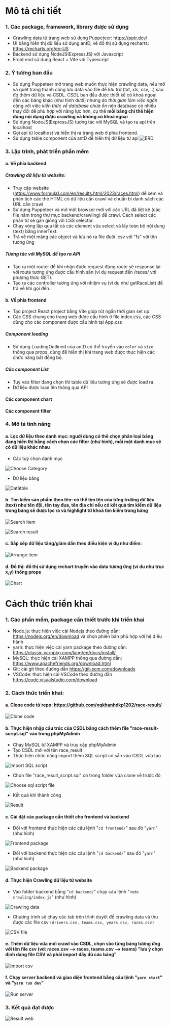 # Mô tả chi tiết
  ### 1. Các package, framework, library được sử dụng 
  - Crawling data từ trang web sử dụng Puppeteer: https://pptr.dev/
  - UI bảng hiển thị dữ liệu sử dụng antD, vẽ đồ thị sử dụng recharts: https://recharts.org/en-US
  - Backend sử dụng NodeJS(ExpressJS) với Javascript
  - Front end sử dung React + Vite với Typescript
  ### 2. Ý tưởng ban đầu
  - Sử dụng Puppeteer mở trang web muốn thực hiện crawling data, nếu mở và quét trang thành công lưu data vào file để lưu trữ (txt, xls, csv,...) sau đó thêm dữ liệu và CSDL. CSDL ban đầu được thiết kế có khoá ngoại đến các bảng khác (như hình dưới) nhưng do *thời gian làm việc ngắn* cộng với việc *kiến thức về database chưa ổn* nên database có nhiều thay đổi để phù hợp với năng lực hơn, cụ thể **mỗi bảng chỉ thể hiện đúng nội dụng được crawling và không có khoá ngoại**
  - Sử dụng NodeJS(ExpressJS) tương tác với MySQL và tạo ra api trên localhost
  - Gọi api từ localhost và hiển thị ra trang web ở phía frontend.
  - Sử dụng table component của antD để hiển thị dữ liệu từ api
![ERD](https://lh3.googleusercontent.com/fife/APg5EObiLnWu6uasfa9iBMfGrqpqiU9WZoENwU8x7e4gpX0mV6v4-fUbIQy3M7_MhOVDf0Nbr_trXBtfUmDJy7G7Esyk4ZiFLorJy6Nvi-G0nm7rtUqvlth9wiUc97u0a_ikCBDAGYxw5NR0idS6unZwJ0RhW3zPzHhUzH1PqYg5Rsr2nHBnMhKWxux8Jarx5f6cjT6KzpQ8JVDBNxwMWa9rK0wGwt1W-DGAbhtfV-AGf546bEqUl0krf3LLvLw-dWlA6GPMJsI4PYtxlLjyj5zL5djXnkIf9CWiiUnphzkdxSYZckauG-PIpixvx40wnBYZ4cYFuhfysYPOtHrXpJ_-jY9TeGEOOl5DTnK-L81n11E19rF0h-6A7hQnbC53uFr27mT00iKPbGuLOb-PhZJUmtFtuMyBSD7JQ6yGMjqRear6soq6K1xeh9KxdySeMB6tz4O5-MLgd-VNc8MpxXebRh7OxQMX1hccm74ZhMJ69bq9i7D74CwE6JV-NWkLPeAhBRFL_p64gFZIXRD8LYE6APuRQfCdf9Z9LvX3_p9YDBDtrHOMTAuhwHb0xk-yMHt-ruvaJXCbfKrhK0bSOX6sPcHz0uFCVpZ8FSDGGLgKTEKIBnqZDujVI-oK6FggU94wmWcYxL9-_zuwchG50cP3DW3BShVfiWcldgYdb1jZMK7dKsLvEtQvv8tmPbiiH2PsQrKxVnvSBm1ZmXz02S-OMno-8wg2DKfM2gQhXiu4WmCBr9UCmYcVCx827CrvArKU22L1jdfnxjMXuF4f7h61IIM6SNpLXdFNDtuBHuFSQOGp6jHhiL_5TqwgcsEocNhSwLe8Ppsu6cvg3_fkW74pSrgiEwbMzsrmyUAh3q_TG6I2DFblcOqh5NeBX6QbBvnit3gjaE5Pc5KlDuBSasDaI6EGMzO2PcXh16yxLhlIilCM1ERHay5kxL9il-mJjRLRavZHAbmXq0yEKOf6NjeaqCBwpArxI26-dzGCOt8T4RcNj7Ckt_SevnQeLuzJiBooA8toPi0fP9j0Hx8mh2iKQEIIstTYtNJGJB8sj8mVXApy-gvYlQ9D1RRnUoS6VVrmkC1gzY7A7ZURZg9ja8QFSbcDZCzSOEvvGfx-2dGYvNRH-WipE_tXhx5Odr3FLKEr_EXlah-kGlpCpVJi9itjYUdDRFk0suFBxkeFto8-A2xhj-TKQaOeU-pKVaI5cRBH_kBulNVceaqHjNSZq0LjVHBGc2aDs-Mw9ujyvtAplhzhCfBmGohMzoi0eep7DtqHF-hpBCF0hjOWCbGRcmpFKvQGv59vQ7PoyxjluDgWCO_L6J3AwoI0WoaYJQ0repI8hhkLVMerV6AZ-XWSgOAMOFy4MuHArbQ1lgDEnh3oGP-D-NhQV4Tz-4se64BKINLcoWlyZB0ZKrTF2gRM3a1QA-4cVZibjlM-YwwY91Nh9aMdP43bJr_WusQ1XkPMNLWJ0dnKGu_dPYX7aGIJYOwNyFlTk-e_58Xg0W0uzWVsbuRhCR4tY3M56A_6v91ZBwvdMqUgLURVZrzY_J1LlA=w2880-h1476)

  ### 3. Lập trình, phát triển phần mềm
  #### a. Về phía backend
  ##### Crawling dữ liệu từ website:
  - Truy cập website (https://www.formula1.com/en/results.html/2023/races.html) để xem và phân tích các thẻ HTML có dữ liệu cần crawl và chuẩn bị danh sách các URL cần crawl
  - Sử dụng Puppeteer và mở một browser mới với các URL đã liệt kê (các file nằm trong thư mục backend/crawling) để crawl. Cách select các phần tử sẽ gần giống với CSS selector.
  - Chạy vòng lặp qua tất cả các element vừa select và lấy toàn bộ nội dung (text) bằng innerText.
  - Trả về một mảng các object và lưu nó ra file đuôi .csv với "fs" với tên tương ứng
  ##### Tương tác với MySQL để tạo ra API
  - Tạo ra một router để khi nhận được request đúng route sẽ response lại với route tương ứng được cấu hình sẵn (ví dụ request đến /races/ với phương thức GET).
  - Tạo ra các controller tương ứng với nhiệm vụ (ví dụ như getRaceList) để trả về khi gọi đến.
  #### b. Về phía frontend
  - Tạo project React project bằng Vite giúp rút ngắn thời gian set up.
  - Các CSS chung cho trang web được cấu hình ở file index.css, các CSS dùng cho các component được cấu hình tại App.css
  ##### Component loading
  - Sử dụng LoadingOutlined của antD có thể truyền vào `color` và `size` thông qua props, dùng để hiển thị khi trang web được thực hiện các chức năng bất đồng bộ.
  ##### Các component List
  - Tuỳ vào filter đang chọn thì table dữ liệu tương ứng sẽ được load ra.
  - Dữ liệu được load lên thông qua API
  #### Các component chart
  #### Các component filter
  ### 4. Mô tả tính năng 
  #### a. Lọc dữ liệu theo danh mục: nguời dùng có thể chọn phân loại bảng đang hiển thị bằng cách chọn các filter (như hình), mỗi một danh mục sẽ  có dữ liệu khác nhau
  - Các tuỳ chọn danh mục

![Choose Category](https://lh3.googleusercontent.com/fife/APg5EOaqYn_WH_jKzqlXLST3eCBISpeqtEONg09-lc5ff8Cgaq4GyYB-W9dNK4sfXEfoP6GL8w2HuJ2JGiAyGtvEJatZij9icTsxVEPWPIKIqOibS54OO6PuSl-qXiNOOk82D7Z4NLkLBPm62Xod8vyLIc7gnbt-_8p7GqTclSOq3bTZ1NF3ftBDCHy-lb4VpETSZjuaaMTnOEDTWlZJ43sQnqM8UIZYt60X87e4AaSjJute4lbIfcrpPhiufgS83S9YCuI1NMiZ07Fe1SRDVAy2I5QcRxE13sVzrk9PPluQYqEid0x-LWlkdKsx3t-4hEyKq4KXnONdiVFfaaO00MVHpNm7g4Tl9TL65-QT8kOwi9qupo1gN2PeTZMGKmUqT9gzqZZJrLv2Fu2B0IAYOrQ_seBAIxPcDxfnLS_RF7srYqGnxLkJ-vcfIQROAl96TU69Wdk3Ei0mpLEopoReyOaVaKCvXAkOTriN1ic5sBqQjVGl7Jk0IonJ6I2Tz6C-Hf2LESPUywSaeEZ7oYDcFjUDUbDEg_p9whDDdz_RQ7LuH6JfmnJyXRzZ5gLiZm7l_Lb_kV-Ql9edQVV0a_hPiDN4jqRvXLdEg5sfXGfyCcYXcqVdP6B-9Z4fjEm9mpL6yPCbv1E-cprWe6KGL8Nj-4tLtKMOee396hTIFTByc18tyeD5yFrLxgw1YCBKQx3XBpuUYesjwGMFCi_A2sQNBgj0ZdpUzwv3nmqHa_1IeNWwI1yAPVMIGXSYSgez0TMxSD5NOAVx6EqPBLcfIQeUHTzg8pR4BLvrv768WvyT1Z6S41rKTg3iSG9IvoUQOkkR2o2L4f43lqJpNY2RP5CQ8km_2M4LuEPCATdEKgnXtC-z4Ulrgrp9fzE6vcV5ZJvBUGKkTKryuKuiivl1AvpwTOI3gJ5YDeLxDM6ij9BU2RUq8HYog7LwqZazgoL_VOJ_dYGyo0ohc838cwUoGxzIrY7JnluTa6ZETXFrf2aINQnIYcsBzPjInO8PyJUMLuUTX_sjGkNuFDqle613yT_C9kr4Njj-yxd-5A6cfml8aODjKXp1R6aywvJvGFX2T5vccO78ue9svTQcIdktZk8O6DOIqUrazMOjFYq7ogBlj-NCoJ00wdaJt2_ijOg-7jfF28LBU5TqrOQp0h6NvE71ApjlXZ-8ag6jpO-u192Vi20YbwQUwv9AsgxYGpdfB4_8Ne8zbnUpz7j2oA188waDHMFixiyl-VR4lsbRu2-FzSIXZptiDSw7w8_DHbD83VOfH0vdK0k8jVXQvWDEDvaxW3VXeHtxh_7zafassWu8ibWsZdTJMbAlruP-ZxQy8NY2jlyxZtpC3j-43uhWuCMgUz3gpltE1r6ZdQQMANEbqFcH9D_Vq531701rTaG4nSsUjWq7tJOyORqiLz_ZWY9cNoGavUIhKOa4PJT4WSYK83qnpJGzbdfyUR8rBxaYcPBMC5HOaoAoSRs_zv-I7gZTazPjMwLUB38nC1hJaG0wR_jXnGHe4UyLprGtExWrCOxlunVTTim9AZK9UKUtaCzXUQ=w2880-h1528)

  - Dữ liệu bảng
    
![Datâtble](https://lh3.googleusercontent.com/fife/APg5EObXx7H7xtNZnLRRNMSjd3NLl1p64DNq-oLvfTZv3EhBivXuNg1CU88yMlEUUjOB7BBjL3N_ld9dAcF7GwqpEaviNTY0Knd2xfM5rIUcyfKqhfATOLF_z7e4lATvf2UKk4Mi_JhO1sUZJrT1XRBpimtlP7gQKU14DZdo6Ck_-C-WlT2RTnr4StncJhtO5UMixcibbJeuFvbFggUXZoMAWaJzF6Mqu9j8dVRsSx2ejbnkrDRZA-uUobph2U4onKINPY-l3y6lvjyYKsGKDJYcntUpoSYBY1T1kZlDyGnvU_g8QbBiJKMZ2v-yhg0Xld4wCbubMKjj7mDmWATKHSWKRLnE181Bp3magkIk539YWlCDvD9qC6WiuuQLfegI8GcFeNzTY_mGOPBnmiQ-XCLnXEgoZfxpeiSz84z7A4PDy8CPkZrsC0F_M7xNX5RJNoBSe9W-2kEFTfkuM_-pbkmgq6uAGTLd1KA12Rl5DwD7ua_o93ON1carp0Ww_f8GOYgW_7aXLiIPrKlN7BX_1spO41A7q0Qh9ZB-Gl2cYDpIvhckC9yRuYbWy-hrL9448JodIgxzg50JenJM26X6xb4O6z9E9Syb_9RlNSNzxPczuj9dxoHJONiMI-W4JvSPmPPRv3hbZhdFkW0h3ZBwy60RUgLzrv7b0ZdOcGHmG2Goh07p3bOiNjI92KFAPl-TPpu7ZnsaAwZrNe7OsCD1r3DKm8vviCvHU_2UJ_FrIEn_IXjbMSmjgMVcbQ6ch6n5FBMrgXLCr4dG6OcDg45wNqw-EYu6x-nbpG1waqUrj9t3bEJ4nGeygxUHNHEtDXjg84xZytyVsvMyb97lOZOH1pNOwk7CoGD4Lo5TS6IlVcopok8T8mhTiIDEhJzN0_S7NIS_RagkhEMMDiQ7VLRyojPUTdbiOYoxUBXNEfZBbWmWOE63_io9DVrXfT1agUbmyh5Zvb77zmE_vWtSKDeJz4HhNEi-rxFFw0H76ftsJ_2oSiI4cu49Zt8x1bMHnuhUKZe4hN2ho12a1Wz_j4rK_DfqRXgrhJDkAqyGOg3-_kA0pgeZluDQp5HsjgOA0EY0oK2kVT1BNgkrPog7XPxaJOaFBFoyXJNXWZVl2Jkyp3HxvqZd_Jwj8KQZ372MIXju1V5-bltIz6xXZvQOdKoJsP8pnry9JGkOxa8b6IkzjT98UlwBOsoO9yy7JOJdGz5SdbNO-HI7Z09-WSdcfGkQepvaxCzZ6dRKW2psV-G2g_bnvFXEBLxIwDdyAog7Jv3AQr7l2mb7MNwNiwRK4JdKbuE_SGrL5ktPmKz_89HtGHmS2qXNShy72b4gJ_V_O9GmuJlgG1srJTNskr9d_Wt0ya_htbab8tBbvgEKR9P-Tx73y-GKvLWyt5s8nv-3DAR30HMrinGJJ2I6jZsZWzpaRYdf7jo8fNZ_epx6SO9ZPCbTylz1lHvtqqo4k0tr53xpPLLD07QkZYur3LJAa2oeeD3FZhv2CIFHGqn-rqCJwnbFzhznHptEkLPgh0Gshmb7xDwekqgF9ia3RDkzcEi02g=w2880-h1528)

  #### b. Tìm kiếm sản phẩm theo tên: có thể tìm tên của từng trường dữ liệu (text) như tên đội, tên tay đua, tên địa chỉ nếu có kết quả tìm kiếm dữ liệu trong bảng sẽ được lọc ra và highlight từ khoá tìm kiếm trong bảng

![Search item](https://lh3.googleusercontent.com/fife/APg5EOZU5FMDMFcaomx-poHByVB3hjzrcqfLO6kDv5bX_ZCMdFvJk-i5rRIJQcUxmhvlmwvoyPK6-d6yhxHfyy8Q2SMSbC30E44HaZPUOoYZSOQhaeDC5t-7cVzf6efVLKkRTT9GYrFloIpubCfYJjH5mhJEYORQVKJ8zIcU4yityxwAFS0rL_rJKFuFmS3xB3DR_8qNyvDccoydzLpcbfjVxTtS29kFkW3lpoOBEWtj_S6hcNGngCgVS9_cSc96KrTAmXdGilDYe3PSO5oBy8fnQrA2NQyldv6451BaTBj04ngBhiuTfkYnfJ7z-lmzUrxoRKAZO91cnRRLUQRvgtUK9ZrIzRHqT4A0ojao5DZE7SezS0xkDvwzZjN-FaU387yb_n16PJgwEwsNGw6zXZ7F-sqhb9AcXBLSEK5CS2xeSYurZ_hnD-tPNal1UE8voc4A7uhiqlcCG_J6yUsQs4l4kMnF1fSWxjIL0rztO-GhK3G3a-2mSFePKFoNFRSn9gOloo870IZeJujNjEKCbTY3ezKwOoE06smXFfT8wXxmFNW-hDvQ0lbOL_jwfpqiXQsrnF5Th7BgShNLTDiKDPsO7X9g_TWNL7xyqBoLRLD85KI-BvJ2IaSGFN258p9qgQJZz42RQxT3E6IAaLvZXIYamYYp-1XYoVioNj9q7s9gSuU-tEdz7U_TzgkQExMjKc3GtlzHcap_LxGA5YEIfQvzASfPYi6wqIw7walSuV3qSHaYYZNiyZBgphBUCK6GjGEG5WKA94rnWPT4dogkI6GeeHdDDFWFt0CrgGzIdKqzBeF_8sbJXTYW15nndBEpRFIYbGzAEsns5mFQb77WHa0soLySbBxsteWyVay7nGBAgPQh0G03hxtG1HCI9I_Gw-E6Nxt-nvurP7UMbZJQzH_N4jmon0i5X_mXKjUrxaO3ZZlwN75-q55KeGDR-RrvjR6sPXaGT22WH5YPRi6Kwo3MFx8FckATfKsA3h6POR4sb-r-Lhyd5toke_tXp7Gjl0J9a-qs6iC-YmVtlyzFSmyvgGZIUFoYrXLi_wdg6MgccYcIguZ6zPLaV3hElTKD0z2AZFp3uztuqJLYfhp739Zut0er-Xv38ViBmhAlifAzqB31cFH_gGjwlUYimX6rBeaEm5v1QrCNtJn9_rIxbrLDyeWjrw6K6dn7gbfLUf2L4jGnKdg9FBv8iGpc5K8u5Jv4zkBxpWU-T7gk7Cz0_O00yOI8HoMtwT7dlHo3axC3QEeS6grS4cOSE0tTolIJ31vG06UiyMDyEX5ilqlqWll1Xu-cMNjNmFdxANhiP6_c8YO20QXS-TbjLNWWMOoiqXvy80H0IQjge_8EzBsaj9naICzzwj6QipfAKxwluC4cm4B0pX2CgOKo-29E6kPXFESStk7KmZHQBDwWbJxmUZZE1NK4WH1y22mNR6tnhAB8ONKZRWyOSnOXi6UFfXZIN26myfcsUWT5vs0lYSC5Q_7wLkPtXDmFasjCwnQiB5Of5gLqSodSwkcCkzYl7LcFho1sP9R6YafrnKkHuNmilA=w2880-h1528)

![Search result](https://lh3.googleusercontent.com/fife/APg5EObjDQOXyXEBjyAOzo-4uURLKf1MzFI2BjYPRMxDXwSFwGatBehjwwdnzNZQmC3tPzVyihzRVsL7jmyXP3k4AUjckyfRgrMGh_emYL695hkN1DEJwz3HT6n699mIoXJ1mf6HyOce0fVy69Pr85ZEKfQa_9YYLpEdKSEjYwK06-nsV0I-gnX5X5MM7KUYxUuRwWSMmcUZkI_4neq8XUL7vAY3G80FhrDLkSD0IO9CSrK4crqy3PTq3IZTf_cNEoSF0NVKLw4jh6IV7MTb88ZpH_hNh7JKnPRTay16r_ZTgOj2zd6Yf1qK6LtuzHiAfVDiNPlsMrFudhGXhqBcOntaIkEIqO6-qsxoIJhVtj-XPcjnTxXi2wnCO24URkTGQzu91yllGyDXNR11GJ3Eb0-iwtsl6_pbVOCCTFSMwzyWPevdx0GOSRsb6aGApxeNPi9wqdjII_qqOmTu0jynrXrRX5WfBSPv_oOPdLHbUGEdh3u6KVwvmkQziSn-qTL512pwllK4n03UhbR9gvywOsrW-R-VHWdAxVL5v8CvlEpEhiKzseRa4TZOhsFe4vg8o2b4FZ3YjrwDnEW4LSmybj3_c1BJMi8Q9LBaQsQv-aQFHGJ923H2XR5GBCDHyuPoPYmnE_72xxYgSyLxYpG1N3C5w3VAZtawR8rnpmSU_HDrQwoJF_o-O94l4cH4Q59VlL1Qh7jVTqtnXJo3VoN2RnyGjud6oDHoZsbZ6xMeXZE4S6NaeTJtkZQuFNVSOQgqDbIalBgg6unWgIWfnrPuopfDYe-ozYKZCkCQ1KDlv988uLGeJ9l1Xb08XbQjhb-ZBtIsSKXEPLwabAXdYNqLHWqm8brGQ8nD2UuaCmuD3T4rSwDR2jktaseSQ748EWlpwkaWHMv04pj_WuWA23VMqGhaJKVW9-9ILlsNPH0YLmOmh8o99P4iIRoxN1UHyVTiunP0MyFgXVXsou6eIH9D7HZQCUHuWRZ8H_Znovub-eG7KtsSpTP_L4rFHz_0QuJEqbBopKzqPV-08weOGfO0r-Qx2Z5ESIxW_hRvapU7R4iHawT8ouX-eWHmKs2LkN2xA_jfSNaPPDT9nGRblFsfk5Bz8_8csjuspVHRwvetpMNLcE3EWZCjAxrC6FHAyC-1Naz6-MFhb18QxINffhLgrOYCkpqGHyJvqSQ7MKK_UXw4WNKanAmbGGN8S8nXRdbtSAR54H8vAvi2xSpQv1tTo9Fk3ON2fY5HxXXNxLA0oXwnoPvfRlfamoYrJFlG77LU-QObXpNJyswZZApo_psY5NF3GWO9r_nJOR3weu5SoaxQghfgquerCrXbnYeN67hh0_6LtXQ_9LEP7N-fWqXLsGmmstFg1WQ6O7zl2yDcm8K4FvLiTi0KUnTud6gFQdEsOhD3BLm_q19ldxdqT411x2-vyc1I-ACSTaB8V6nMpXqVinzLzBevl0nxLwERsX45wVTi5foWBukuUWbMpI-i0ynrZsmfB_hVKCG1A7qNcLVz3bGl-Z0nsM2xbYxOsDSEH6i4BhfH_S-Ejimob_Ka0A=w2880-h1528)

  #### c. Sắp xếp dữ liệu tăng/giảm dần theo điều kiện ví dụ như điểm:

![Arrange item](https://lh3.googleusercontent.com/fife/APg5EOYPFFnAa7fnyBbFsr9KDtJgB_wQdN-bM63uiIslzLEOFaKvnj4JkSLHax0QRqFcfu2PpN5eKQhkYaVO7UzIDQCYLZ-_MQJDfjBQAMbkSx4Qd5PV7sE2LaB3e1BEFbdH6E99VOvFt8UO86XTQuiF8_XvfQUt5fkjHgCFd5sDmon3CEyXZo-aLhUAnJnvhd3gapLbkVNuCVrX2FgMTgbsNz06k3lP6rWrJ6BIm9jRHwI97wSGcHuZIX7_yTfpiC9PdqPnbdyzIzRB2KbuvNvoixhRLDdjh83SSXHCKjBsXF64Np946tznJ4g8YxolF_J4yVjSIUoJhFRCwE_8-xzH0fmIlZxSdwfZAgdGHLmkNBq_Qt2veBpQsUClflrCKxtVMu171Pt6Mh2QjdD75PIzBizW856T_ob9bl6ZYxeJuVIFX07--hHeNEtOF0K2WPFzNFYbysDUYAfipBWzCrTC3_nSK2WAhCs8Joda5gmLyS77h8kblepml7HQDEVg3dlgTKDtv-_KTp4XE-HxUYhZ-6CU7igeOlPxLufSYyh6R4a89vIfB2A-21rXCFVghSWEUaUPyBzdZ9CH4SQXtskRQZfiW1MQbHEbjsKuzfITWJqsNsePPsJwff0AE4oe6kepZr0TgJW7NBAqsBWXB9gqcm1kw0coBK4pQANnKK7Dj8cRshsNfbrDbUpev7HZSajcfvJp3zMR8ve3GIzI3BAZsFVwJC2GiFCplCeTEYmd4JX1oTbTQeiHleJ2UzgW4Kq9clzfAVW4ClgAFTIQaKfKRUy1TlgOPiK7ipQHGlS30AP7Ibe6tc0eQfZUufk4Mr0ROX9XXY6ze_j38j7Tw9q-q92hEU21hOiBo2n0Ju74twkksQM2wigkdst-S5NhGc-cK2UpBOWkK-rxB61poRaZl1Q53KDvb_Lck-JWMIKnTfhzMw9cd2uRaj3Som5Ieu4NDPsRaR6NXyCfLGClI8CsLpNaSjguVEbT2lRk8S_ZB8_vC0m-xKxRX13KfKe0I64oLlFzNTgdY37KEPgGm2Ef03T55BVjJjhXC81_dvDH4GW_n_LFxNKkYeXawBkG2y_SbA71LNw_zqs8q9aasp2aMP-RTjpeywExhYKJeeyqWlQAFh6l6WKMJtjtwARY6rSx4cjm5pfbe6M5DPAayQNA6yH_Afi3-rkCRA5ugqUtDaPd9yhhOoRkv4SAClI4u0U1V80lEnDwstJ85CcATWIQDUKo_KgLjjUmBLO6jPN17bU8KgUBShrOcuvAX7yoPhBr1AZxmuaB5ztfWTzvjdKD4Hd3WtTuNI9UNopnQXByA7udC_uAJdC7rlhp4xW6eDBnPUDkdfXbTm-TJNb2XkkDqF2sinimQOpVogv0GDAZk64PbM8ozblrNI2JYYo9R6rY7VsutdFuyErYPyL4knWN37GUzM0kTc5NggXjVaaPS4J64YKAqZnSxhbvqHLARxGbB36P4EpTIEFCwGWhNaJ3dq41b64SrdE0_WxQWu-KHs6rsWpqVSzBM8k7rKmBAO2jjXCRynx8h0as2JCaPw=w2880-h1528)

  #### d. Đồ thị: đồ thị sử dụng rechart truyền vào data tương ứng (ví du như trục x,y) thông props 

![Chart](https://lh3.googleusercontent.com/fife/APg5EOa1KrT4f4nhMO0y6CcJQMmUsEsf49cJho3NffSVQr-a19dZHZWmGqOmd0ocBSwDpvj1rhLwPA9LzoLidX4zzXQ8KXWn-GdTlHokFTGSL9Wk0SHexgoMCzbecXsnWCn-p0pupf85Qm8rGNPVkDPgr-Uku13pUvprZwU7yxdez06DBREEEYBoO48kH74YJ8XUYJh2gF_huSYz7ziT-o0zlerikKD7EMWtWff1NBvZkGG1kAYdRFPTcH07BCtZwKF_r-Q5zhf2JFQrNa1x2tLrF1sP8ghYrPp4WKCad4ctOGr1WmS09OG_yoPw-TKuYEew5XDoeeH5v2tbj0vY5d2jTD5KDMbp9F5RLqkRAvJiJAknYzhiHtPJmUDYYeSUPOpxVNr69Pxhx1ErRi3ekT4_YG9l5A-P-bYMGWjRIh5eCeLpCHpXzKkuJ-sucJt7wC57AZ2lUGUESEF68zVx9YdVmpRqxJO9gP9v3sf0B-GOxW2sNvzg0heVm66-5dXUwk_wuj6r6FvzZv8uSL2VFrTE8Wyxea3eyYCYZ4K6CgxECIfeXfkp2X7UVCxV4zJ9RIYbgd-DgPoEO04THBmClo4x-v_jTCUdpueTIm0BAWAL2ckpD4harU-x1CW2gzCVHyKZtQZALPmkAa6tb4HWpAItQj2dhdtIzYABytMg_i_NS9V5-KW7OYPqBN237TpNNUQKyyzHkvP1rp_4qg1z3sUzeimiOqHQxXkMMqZjahg7hrtoRTWSOETifEUQ-8yD-R6jVanxhyU00s9nJ3RMXO2PH4nloNtgGmwOh-c6cTyvDsq_F1dI9yPP4EFGcRrMxxd6USOZEzWMWZpD-_RUDrzg1hAFA4K-lLnDTK_tCvpVn0d5jsbweYXbkejky-BQM2WuyqTXjmX-DR4--6NyWjNwsyXyIHVSMAR-kv6Kp3OV2m5alkA_7UReVekGi161rNo8BNod3pHlSHirLjrPb49_eASrNd7MfX1Y_FHNS99xiPB6UDmI1UB3aLW_0c91UYRKCwbZ7NO1hqxyYZD31v15EAnIkyz2jdp9DzwZkxJmhO4qlYc0TdK_PscbycL0uuYEDYqDMlxJCwSHUdAr22XzHrka0upsNE4QZqjVE-I32apYJq6Y6CgR1tBD0VaimO5YmGmG7HxUWkXa7PasZ3ahuvPTE_o7DAjrmTztSI3gYOZgO6Qjxkr55DVeCcEZhfiGm-dapwMNN3Y_cKde0M9qCESoxTNc3ikd43MS1RlwKdAWjl4wKpR5DZvCNVCYHxx_y31o-D4G4MpKbcj2kgaKYRB91EQw1Qr-KSEhDnoULQZ7ECebyiZnzw_wn1hIq2Z2NHvbW8gFsQYKbpCJYOHsPFz7kplQuEAx0zxoapegg4XMYHyugLTLj0Yx2pJ8OhszBQWqLAQEkGIF01pNNO-mlzYQdI5Z3XlxKARxaxEYVA48ol7aKIViUM66gp-uvlBnNtousy0-QhTNmIXbtdvXpD5GDbFPJsyOOcR4s_2kAaiuu1l1-FdGDZpCHO41NydG8goQTBzLxt4p2cPlfg=w2880-h1528)

# Cách thức triển khai
### 1. Các phần mềm, package cần thiết trước khi triển khai
  - Node.js: thực hiện việc cài Nodejs theo đường dẫn: https://nodejs.org/en/download và chọn phiên bản phù hợp với hệ điều hành
  - yarn: thực hiện việc cài yarn package theo đường dẫn: https://classic.yarnpkg.com/lang/en/docs/install/
  - MySQL: thực hiện cài XAMPP thông qua đường dẫn: https://www.apachefriends.org/download.html
  - Git: cài git theo đường dẫn https://git-scm.com/downloads
  - VSCode: thực hiện cài VSCode theo đường dẫn https://code.visualstudio.com/download
### 2. Cách thức triển khai:
   #### a. Clone code từ repo: https://github.com/nqkhanhdkp1202/race-result/
	 
   ![Clone code](https://lh3.googleusercontent.com/fife/APg5EOaksG-TDELEp7URcAI9HRt8v7Rjfflq4a71dQCAQDlCqsTN7cUQeYyF0aVQhveGWpyZXwpGWZg6WzcrmxssBT-Hglbco5ccwAJn-_g5Y_CiqIrdw8yb3FggipO8Do6iB-MepWLL_4t7UOMvtpiZgL3XTyjWsC0gpFMgJHlJIaRIS7fsldzVp6zZ_qfKheFA-DZBywchQJMvf2DSv3ViQoFRV1FB3CAvv4zMwBzA8yPxIJyC-c0IJkPBwOer0v1htLwBpQy5uTYWRIlpS3E9vYuO4yd6_LrY71pVXkMUXsD71oqK7dpFVJ1rIJ8n-svOHyTnX036LIH3ZDL77k-C4c_EU99Laqeo0Ct32XBZfKQVBgQcTWQqyXAtuj-AJMgqYvBBgy-oLvQA57Y74WoQ64XL8_vD_foS-HzqfSCBLWfL0exJBR1qWrW-shI8z0Tn1WNlRHBBnNAlplZ-e3YjpLl0VGoSNNRjXTMuhE_tocTYf8AOW1IbIaqMNHNMqY4ldLcvNQ3RCN9FHKp57co0yrv9Kfu86Kjg_YdlJZFmu_F4YjOmk_v4qlYpRFjfnk7-tYv4VubOTY8Hz_oP3zHGWqloIFruNenDuxyjd85-vLXrxWfNEPTtkReMAgMyws5C-c4HGRPW_eLueG8yBw0EugMkycMojuWORRIffUKq32p_tHUKvT8cuQpA9ihD5YIU_VDvJsmkx9ZD4SAb-LPOr1GSndPIl1z2usB29c_RRVAEMfTPjbRLY9DqtE5kAc1QckCa2V3gF51Cc7gVJUYCR8B_iztyt0DkMqDCfOPICjCIgWdfMHHMiCTjgBuYboHmS4aVtwXBM2P7WjRnZOcVMqZxYGpnsfhfXZeGr5xC7auvJMVFaFt2wn6lzAzPbhGnZSfu5d6NTup0FsoCjA6_PturNJJAN_igrFeiMJw7Vv_SGcJIpEbnhZkugxF1s6zxpk5Ga6rs1JmifzSd0pjJdVwiVc6r1cM5TNyg0fgECt_nnr1KEwV97Z19I9EJcKJHwr1Xn3u-bFrUkzWdS5K5xvHy6M5-94c5vZPA2UMytcdi5K4uKyoIjbCv-YJkj8JwLDwMZXxz6hQssIOj0glj7b36ONtrR3ofkUbbtdPasaGYuF0N-yA6NMdufYRntquWGHk2xtx3kF-77jEU0j8BoTdQ1xZIkGzRUwmzbW5fgBPYsjt1m-YjFhBiV_qXRdnToNzIx93MKZa2bu69NcGSExX8CvEp4i-lDeByctzL-daG8hDsrleNXSAZZb2orhDtpcSpuNKjPtDOpZsIOgEMgZLxPZ_sOcsEnF-941uZjciERfbeJxctCF0isigfyKfuKMj-7PQlgTq7CZCjgtRzTGkV2uTGa5mqll-oY5Rv4Bthss_xgduHNDZCqdP7BRmwjlIQfHlfl82rIfg6sb99MhXFcniiePOpJoPb5VtDt9Jaav-FFO5rMx_6waInFIKF0AoOMVmUTwEaFSqLxoQ3x39IzeXTzNzlrdZvvshyvTHNti_UMqpeNnvM2CfCinzLMhgmgmvYaX1gZOSTuQ=w2880-h1578)
   
   #### b. Thực hiện nhập cấu trúc của CSDL bằng cách thêm file "race-result-script.sql" vào trong phpMyAdmin
   - Chạy MySQL từ XAMPP và truy cập phpMyAdmin
   - Tạo CSDL mới với tên race_result
   - Thực hiện chức năng import thêm SQL script có sẵn vào CSDL vừa tạo
      
![Import SQL script](https://lh3.googleusercontent.com/fife/APg5EObzeYylwV5MKN-KdVR40BxTeu54DHVr_7wxLUdyLt9L77c8FUZ0pHzfiOukq1LDZuWLOKKzn1tPdtnxaeR1OcyaSEH8fX-RtFG2kqN_LRFRukjamGw3ckDALtbs53b0xaVZ7uS7RZpGN7mVQr0eLqalsXxk_Xi3ICTVtC5x8wMB2iFuLWxtVFTwfH-FbYd9XEcRZCrd1RmXeaRVFUwjH3RaUO0xQ_Z5Znuo8a3OsjsJ7f-TqkkKauw3OowiZA1mpa7iaRJsD8likPCCq1l8GuKQdyuoJDyhhczyatX5awbUy-ibEKzErX3KMeItFclmdn0bQ_yi0cl_gIeYUkHm0uzaa7dPQcOgnglIh_GgW2S-yI9b-_YvTavDhblGchEzjZNI5gdvkUvW5FEpVrRW20P3JwsKPLroPEUmdKDFTo3Jq9qPwwIxvQo-tl3yFn8mpO9FKPrlSbUJha6LtVhKQbb_fDLkqTer2MvD2ZyTMOlZgjZw5PM59kusmpIJWZQGA9sHPoD7oUassUbR8hNlUKAOv-bJOgYcTI_Zz-JhKst02I3HJ5AWsSVSgI_jYsSGvLO-45BaBNp4hYAsptSwSexI2dm6kLGqYl5hTsUeb52Mso2-rSVoCzopAjEXAalg9bt03vp-1TBbV2LvpS8pP2tGALmN7yvAvrInyMeu-y12sC9nbui1OANYbhEPqM-GFrU2pVF_N990Ux7jNpWtqOkUQLLqhtzr5yCtyaXKxuO-ZHd0CJIuVprfZOUjp20MKTZmUtesMcZFAkddFIyfWvoBt961b0RpmNsptojKEJQETSUFfKlKDjERjorNUCVwspd8lph-Nj1mQ5dPBz9Tj1SrgI55CNJ80DRvqfjG6fsbuQZTRPupoa00Xxa8IVR0Ry4RYOq3ko6lhwuGF9ECfjIsaen5ngsk7InBOVrksLGvqNvsagKouU9RMCfFN1eQfyo1TVxqSehHpcPNqvP67V58OSD2Wpr0_0wQK7429Ys04lLGuPo26W59MwrcUgUPZoYVSels3yeER_qs_lVyzo75v3wPyAT7nA-Z4AjjwI9iqir2-zNUVNzn9RLIIsVRNryj_NpW2IDwvV0nW7dtHQiQ2sxnWL4iKIhozaXlcoMJLHd70iZS7kkKL1AVbijeF9-r-REgM54T4u_wgizk5u6nxXb48PmgEW46LumsxcThdeaGx9ezLxRElc9HQotzvFhDpZglJuP8guN6cBhledZH4uqNBb9FRp5KRuk1U80Tuy7wpzliA6wZl-VwNd2zRgViPv_vuZskrCk_WdGhZN40rJFL3YxFjTTzaY6SBZKLqYs54K8z8cZUMQ7ynFR9wK8FgR7rRo-milpec2cSiQ5cdkWHgkKfuFy_MQmrcxPniYE8rvbUcrDgkYAJQSHcBrOKaPn_spNW2n57E9hAwJ2uHd90kma6B2j76dE6OzSJUeXpvibrdn0__yv5s9f6GQyrnr6l0MU8peiKRc7NGXnVwnbPHjf40m61k99ID9W-Altz68o1WGmZ8kYnZ9Pi-09caIQ1dkq-iI1Klw=w1428-h1546)

   - Chọn file "race_result_script.sql" có trong folder vừa clone về trước đó
     
![Choose sql script file](https://lh3.googleusercontent.com/fife/APg5EOb4nVqd3rXxBb_kAunmBUXqOdwRCDwJ7rxQzsIWTapCoos814WAE2so-p6z8hcWSNEFxFYK-gGhpO2MymQlvN6uWZTRiwFcLgoDWybGnjRriRZd3uutJg9BPvBS4m9VkyWK-jn9OVlfL9aTa00YpKC2EOsUlL06JL-w-BrTjxYF1SPOKudRSBO6QhlQSaI2Ibf2pet7jaD88n82FVg1WHY9NGbAVtlxjDoYqkcQDlwloQzm1bBqiJgWuyfONzyIYqACOUCdRJxuh8H4ChKiZ6KU39M7DAQUO06UFeirQsufANaO_1RPm7jQ-2L6IfAbO8jJgSf9POzQe_Td29NYfkMyGBmwEeUKfKdt0iq2MHNYUH7U7g5GgbDoxYGqurKgUf6rB7qXs4i955D7V8e1gwCREQeJB3w4QIJMsRZ9XglX9unekJa-C7OBU9y9KALVDtUiXoGKpexzbXFMEgySJj1UnYI0qKpbxtZ4VZohOJycOwqW_lSJLtvsUt1AwY2hmGn8E_ulTmAXUOWvxpUJd79soNG9eJxJ80gJ0y86eXYp7uQiaNP5SDzUHR1BAz26nbkWnHXHyO_5obxlr_d2cQP28wDkjDqqgMvkms8OjxUf4TV2HskceKtownps7FTVz6LHOkLyM_LNImH3dTEWA0xyaS_CYxByycmOcPt64COAO6B50PchNmEE0opEFjJ2e8oJLEHGyw5XVyACjUDZrEjM9IoG7xyEwiZ1X2yxZx0n0kFfV4qq5vH_c50uO_QOReZTTbyKwrij9tE0NIzZPHYsGVIjy7L4MWMlne3Msg6wIvMyCMsD8q0MHnozDsFSrXDofT8FVoa4WGATSq7IjP_ATNdJZgi3hMka7xBYSRRq6ueUEEVXqfZI75xoCe6GHsk5Oiml05t0YJ4QbniXRuOiZKPzEEuy4QiDs6ZRYteO9YYGMu9vdz53E-TAHbCC-xeorleqNcRaj89e9o7BDyNJ64oZYimmbSJs4q45vpFV5JxnRjoqABWxkbTDdvjgzXRPtVViLs72hVvI8Q38iDU0xCTP94uv0PTiJSOq4jZ1jhItFUxRFZN9Fd_kW08CzGEqpfNx7CsdzTvF0MINDPJIcuea6a53sAUx7TCAZ-CrNSFoBPZ2bOxZDs0BzGyk0uKGbUnEZ-ktXtJ_2X4rTDBbIPqN_SoWRSNK6p65euziLCz_TpFVkfCEpEHYBxAHDFgtOsSthuE21jOy5t_qKer-A1QIeKDf9QZ4M0MAP04EtwZdRGwbw7IARp5k9fRVBww_CrUSi3qNL8wAXJX-LrzT8iCYtkIOOFaNVIfP6DWDGQqRcTGhxnNfTV1AZCDucIOycKF2kzFK6k7t8U1f3Dx0b-DS76TQKYXD-lPAznUhcRI2bRVdHGbjm7rZnFpbg8w1q5dXwF5bi4mR-tJlsltUSrpBcBuwjv5Up9UPzvpnsMMGhpD_oninhWByZFzoABSL_kZjECymNlkgYNBM8XHLpCZuNPZwqstZAFbh0TCu1slbFq7kGd6-HdD0k4JFEokQb9n58u-T4TWH9w=w1428-h1546)
    
   - Kết quả khi thành công
    
![Result](https://lh3.googleusercontent.com/fife/APg5EOb_Jz2ljpKdykIhxLBivpIdFC-tQwkXB9xRh0XZ0Qp2wwtgZXG0nmdzuQYsCDXnVYXqetjzOzwh7vvySEO6VvfXWeebmyMUkV7a3aPoX-dTEf6Cbx3JzAOzeLLiyZpbXKr1rGp6fD1NR6BQFZ6_OJ4bc1EZZxw5GbQN65130LR81wYYExirTijs6eo0hsL5KsGViN35yFLfyS1qhZzAZTl9Dx_Tcp7XQOhn5x4NH48nvkdxbjeVFV5qogu4BjhH7u-vPJnjdW1hhg2zaYL2Vt7jWNVcskdlIjw6aY3JBlf8p1ZQrnMi2-U-xpdro87dQYVDartzbULR-n6SoSzzAROO3196yRWFGoawp-vVzp8I8_ccI3G-yjw3UcEVHCMf8uv9-rxjfqKF2L4uLY6hpw2g0zYZu-rjT8qSW0aDYlK7Dmeb5rRF5at5dVNtW-tFUfKxyTIkV5SOHhqB8ZIyDFizQy4wzmpV9Z2JcrQ3aAPYu3r5YsX5Z85C4hrUm46G8G2Gbeb5-jmfGZ4_gBGJ7GIG86VnpI5LSZjJCivFZfl213QvVmdFsiBB17K1EAGH1YuEu42ZsrPwams6kKRQnLEtj26taFzUiJuzd7XmZIfqaIfFhGbF0WzY0niW7PL-4qU1HxLxn6b-MMDEuZfh3ved_gXmPbmiipXPkfwjWgLobttR35U2ALLCxLEzm6ZjCFf-qFBOF07f4W51x6na2s0R6wBO6MlxCG8kIfsynhBdYWFIpI6_aOPtZ8VfC-Lh0OLdE97N-cCuAyiJuy2XsEcUtSQsnlZ8rPY-BTN4yY866FgikoROOGHmRcofl4fts3xwh1ubgjQULO-og8-JB2Jxd0g9nZMgJaa35gzMxcED73aXa4XZ7Ld7_zOxtRPJwLfkpW6HsynzkeeQeXxpYnsAWwleVjMjU-1OLaLeYf_ro2NV-5U19crEz0c58ZfhFN4UUfeLOXCAqgXXjn0BkE9XATaHOHdpQEXTPyKYj5GeH-FGG9CIxxbXsoMwNFst7GdBuV_KSwHk-O0oilg3FaNNKHHZenz5TJ7y3k55I9sN1jY1jVl0wJhUdWbftLCS-p-WWHXNILcpp_ir1sMhVB1wQlCadi7P1cid9sSWlrE_tEJQCLnBMkWDzb1MiivtBrAf7L1x_bklm8HDin6lhoVpGdQ1fzyX-6TiM-DJWmPuDfumeALQTEPTGsRAStWlId6CyY_QFeFJ6Udhry4UlZ8dqM9M8hSi1tguYkyqc_xOorXSm_lNmUucq2FlwggIK5ZwB_z4f252HwZ-6Oq9NHfRDKNWxfiXJzWHOQ0v4Vl2nxl4ce0TBHrNMZ1zEuqM-t9bmjS243BlstOYvtdCznCSxKiCTD1Jr0iMW9XerG7IKyNSrgz9ZQXRCx-hITSQfN0lgnC7Wx3bOCYRwN7VdchEdygNMDrmlCvJwwsoU6mqMQ0SepIl-PAsMWehoj5Onn4gcCWB1oNQcqUOQyd7GNOMu5kp6E8XejJV51XPdGBIHg5ewR6CQFDhsRPOrmwAzUWoZ7nQSRpShcI5Tg=w2880-h1578)
 
   #### c. Cài đặt các package cần thiết cho frontend và backend
   - Đối với frontend thực hiện các câu lệnh "`cd frontend/`" sau đó "`yarn`" (như hình)
			
![Frontend package](https://lh3.googleusercontent.com/fife/APg5EOZu3k4mdtMUUte39Yy3YavqGrO0DJSt6mKDJ7V9gSzLrOhnS_1xoxDIp7E9qIlnGGJW60AjqOIBiMckXA1BnKzXVnSvP0dlsVRdamcVeN6BDocyCD2py6oWcm8upsx6Q2w_eNzTzxciEaYkwIVuzbx9qKRjPQA8FBRR7d1iW6tDigObTl_GdfuP-Htd_m_RS3PW7wKCg8pllV215uOzWYM6P81g-sw5LZTQEzTrE37JGU3NqcxZ8jvcKaapPajy0Ex7jhwFD9a9L9fbKfCICeQwGhLTbpgj44m7CpFWbnhGD3NCXIblssDN-e1JZxzB0SlSAuCELei7AXEodkaoklfGjnSkTNedSEJkGPJVqyyYgUB32N16_cxTnF9lUDDE1AX36Pn0WJUYwB9X2eVLU3mcyaNGdBYmq8kaTwx5Fnno6N2SZW0G1sxq4U_72RtfkPCL-yYbpvzIJw2Yvh7hij6hvmPMhTfk3junlibLn3ZXBeSxDUdnHz3oES5GovnikUxrOfMnCGB0BVCnv24P_rEGohpvlIJloM9d-KW1q-J-6TUwrjRLZGO11mOKcXJtPzut_uj9LvGLAhnAquabw-tOgxsgvkiV8nyjbmjQawRMilcAwslQotd9QuD1YZV59NIQg0VIFb49lBd8y5_KkXXGkKD8Kju4Fp8N9XmGlXRBaKblgS1C-f1iwU9wOerkIPZUFCfHHTGLqY95PvqT5bnOTbFcWWOlAlZVcnDc8PuJIddXRlFekvaZf1q_Kg13nb1Tegh9sW-d_hRdvhTlXNlP0PCjzx3T1x3-DQH4hEct-OELXzMEJrSYSzKAyAT26VB3oD-P8DR6YuZ7o4mOilbV0JhKfmBi3wfnsoo8OeXXCoWq1CrgSn9WHP0Nmow8n51kfP5JT2pUxRUzJIGYlSEkG0EPKlR1YxXILAa6e8Ndbjm_OW4WWuLjNuD-OOTe1R9BAjF7dO4n3zTRaoIWv6t0VKoiKjzGMkr4ID7mJx197ep8mw4xqeV4cXcoo_IMyeoquWu3p-B7AHvoJaHdkPzJmL_0KPGxBQ5CaVOSm6tROmG-5LdVWnRpaHHROtzSNyEAOYOSIisgSSB9Q-fEieiVX7glj3FhviePoS46Ktb9KuUoV8-edRIDlz5oyyYAQMbfiPBwMf6LDqqAlFOgXi-HjFWvNtMhVSZfR0ovIzxm3_Fc8iPM8sHvFxxlThAYaTRB21Ni7A4o5CobCpudQNWCwY0_uKHe-ixSK73qDoZXbYjkDef71EAuNRzlqs_Prx9_xUZ5OiKHFOi4L2ZwgCbxvSFbE_VZXyMS9elKWAWhwYkyVQ-UwSyteTcg1v4co_Mi58zGX6PdtesumOsfToTTvhTBovEgZJN-LvmpFGIhs3-MDmEJODFWE8NIv47OgEw77nod6udLEdLJboIqPH5t9z5Bm4wog03vz5uw3d-oeaDQH9FnQaSSkZPhuUYc4ZGTth52mnTb2GA3ne_p_xv7ycWwqpYqdmuMxXbXWmTDEAfcTbuqbly4RFoyttKehJX0SWidARr64oarkQ=w1518-h1476)
   
   - Đối với backend thực hiện các câu lệnh "`cd backend/`" sau đó "`yarn`" (như hình)
	
![Backend package](https://lh3.googleusercontent.com/fife/APg5EOYgwHjvhxPjwMVP4tX3syQYnRRxVHMhBZ04Qt_EfHLkN8pFpvVCcKU-g2ti23lyz3EoP5yc-uEzUwK-uEzCpJvtoxqEQb4Cy2D5YGyz3qfLY9X-InODmBY06kiSSMOEs8wXsgTOpVaMUBUgYmX2bxa55-WUCVvjoOkjG4SV4yAVGjWJUVJ852iGbygtXU9A1YFGDT75TD7Byb9Fhq9ZT-fkKWUFcGJdPQsvcpg3iLLFYn9E8cC6mG97ShuUxiaPuV7o80e45F-MvtfK1LVgcWsCmPZ1drwVY5LBnvuhfgq5tHa43Y56w9ai_1hdmWDR6js9QA9bJG033ASCz2qJP9NEtACTPWaOwwRZyBrNGf9xVOAiktKMvPSrB5fl8ke5VYXatGUPHfmQ5U3gqaBrTbz4WDZf4vkJBpWFuR8zNDQPESjVVJt7w9FHUbnuMP8mDHGwvskZEHX-lSQ47BL7bcJ98sOZZX9ASHSzxHPGpw58Xeka6wsnAwGTayN_bS1vr6-zT5fA84iAC0XoCag6-tRoW1UZvzRpSEGuFUV5roqZOIsS3xIsApivyTRN9LQ3BGtzmBEF9N-SCnxXgVirm-o2BpQ_2vRs_M35K2WMpFVgs-ERIRTRolioIqbal0ugya3HaJV9WsHZuuAx4GhUdckxzUGEJ4XnLJgn5qTu4G7JJRhgw0suK5e7Hi8K5mMDFxFvK5xqVU6EhobeQ96n0D-DR_ap92s87z5mIqZ2MyF-uDqC0BwzrSxrWEPQeMLUYXrbsHWfUzvYVfT0szyujVtSpAzvEUa24J4vvKDLW02Y7yLoH7wdVUqkwlVI3S-EOPU8fFpey7PGi436-2lbwSQ772iJPPyjPl1CWUuKQRrteyeF85Audd2aNlV2TW_4IYfufZ0iTrp3jVIePzMHQKyXx7q6eSzkPtyKuiIJxJ9gnXFS4NO3HJxyYMtoZfAdtHkV-UFzTeUajquLp2Hfo8X7wsfahjC-wWTCguarmcSJOdJGa7d912KxMAf4c5q5hAoAIUn6HFuYsF4uPdj3dLPoEOy8POmGXSaPTiSx_8TgG8uASZJoUYjOx83PCdmZ-ckhjmXgd1KgSWKBmgEo6SQddmcIVUmnvpacmfG-xB455-Bh1aEjo7A1nqEneLGVPH8H3FvI7MSk4_VL56ihLDc_td8TewY90z4jcd7VzCPBmnvsUi4j2n-WGw1nHb4R11m54lw5BcMim8e1N2l1AwbYOuI1B3GWGAzHe6OVZSFMQNL-huWYWBJoAE4spHpvMp8WWOM-ae5sVGv7BT0AaQeYA75NfwKT8X6OKobwkDvSDJQFsvFNmUJVoiqh13L03s4HxQYdhMGZIzuVWVLf3yMRKROVQsZ62yjWenNzY3DemKTjrr_rDoCSMFaMkS2O_P-wd-ZJNudCbM8LtBBFXd0q5JMvU9YXcGm5BB757cEHywkK7jgVIf7XWRN4UG-F-v1Ar2lUqxjoYJabZxLKZGjQqAN4ooAZRC1uOmWyUtX2ESq6gA4fC0fxVuJa7_6RAaHA58AZhA1o0EF38A=w1518-h1476)

   #### d. Thực hiện Crawling dữ liệu từ website
   - Vào folder backend bằng "`cd backend/`" chạy câu lệnh "`node crawling/index.js`" (như hình)
		 
![Crawling data](https://lh3.googleusercontent.com/fife/APg5EOYeCVg_0g4kx-DzZ7ZNoSCZ9Dlu11de2xJw9LDZnC2ErPtNQYYthZLyftOyttL91cVpDEYZF3QqQjuOOvHTakvH7qffoLFRQLhROWFdw-Mws94DbJ2zov_OughDQR6rMpV5fIPSsAstRTnwM7EfrHr0vyDjV6yLPha-pFpW_Yu_fAFA_j9ELFyByOQvrzzNNwDCcq2akuFa2TuUKpsZ1eolEqNOlsFNnLCXk3ecJJQ7FHu10b_hehoLPt0t006oPm6e21CgMRFvYXSe7h2VgpENhK-WvOUkzNbUsJTGb3z43zQAJhP1A1CzTtvTHnsgq_XWgHVPlivnOK2awG8POk14mSIo-wIJOIIZwBD8f0imxIBVV7ZVGgav4tgFrIU0lC9jqVqETVygCicnRxZ-Mjbn_i9QJilR9gkPT_AcIyxyx8w_a5IjQUbPpJt2Ak4EBB7p68sEZ0KS_fV5IiQ3KkvpvvEHqA2M4-MCFxDtJmIW-IQoARTS1aJniBPNjyzdk6kou2rDAoVWGaYMM2KEwWoGllz-Zm9Bi87Rz3WW7R9XQq2-IiNRTQ8DpyQA8WtHFfCZbMV_6UmjZ3Q30xCKfdYW_BLBofzez9zKX9xNzweIzC9i0hHXD_jpSUvVBkbhUpXQ23_05xBOm6ZL_c51G088pmHGmnEnOlAvv2fQBNyEs4o5NgLTYE07od2GkHPxXvtc1KHmcjaQV_eHf8-AzKdrIM6n7KdV-Q7yWaoJCvYwLHVbidi_cHaQWT05fxBTgYf_skABLx6OiNd0PmEn3A2XnaMSmkN64vIuJCE2kmRzD0NJuX0BYF6D5gSzgF_q4UEikiowu2Q9F7etdNUMyTyEkI6sxSJy-TW5-UU3kO8K2a8cmMJKqE9Gkv4E7xlTYKBclbuB7McRQYkGrxepXbIsjRwIA6MsEr4Ad3225lWRAPKY3qrJSoEAHinkWyUzLiKfQ0Sl9cX_Yp5mW2cffsNsKCebntLOmfMNA6Tl2hdPEPi1psq0lNThEe3JJMempWmS46Dbgk9cZfY4VzX38zw8lVz9XJsDMBCXtqPmQNlU0h4f94t8bLee-ZpfrcEiFpDHkyQFAJzQmpLTSKQI_YtalM3naF0hZ-V7Z1N3QCIqxfG6bDX0Camhg4914KaeB1xQr2pmQm2jmP8x252B_bEd4Q2TDbfmQDqUIgOCvm6WTGMaYZSRg1GScrnhxvUFEWGLcaMm8-5M5sa0jTCi_W4FLlkX45yumPn83jXI_hXpb2SJ9DICRZPj6wXVAOWaEORq6lLvvTRvtTLjD0465iWKH1gtJ708XbuQfEgRHvz5bExcj8FQYF5F_ytDL7YsjfMCJrt_pERDFotVz63WyBfnPsN-SuIcBU9GSksCM436O9eosq8yUoPohNAc-SmppuWy6EdaNLISdnO12c08VuGM59PYI7B_gCclV-ibUkwCRujBd_1hc5wyAmc55aS07SyQjJQc-xe833gesUVxXuEeNDR3-knDO-MsEyWNDi8VTGvT7lQpc9nkQAaZSrbPuO0CVAbnI5NC28Wpog=w1518-h1476)

   - Chương trình sẽ chạy các tab trên trình duyêt để crawling data và thu được các file csv `(drivers.csv, teams.csv, years.csv, races.csv)`
		 
![CSV file](https://lh3.googleusercontent.com/fife/APg5EOZxPZY5yDXFthsE_8Wp3C4zGB-dD9qXuqUypQrNVIda45IzhK83O4jXsFQmQnZKauCLObtaeqExebks-kix1600vhfriZaKjb6mnffKI5pXkV7j6q-ADYpSpX8L1gV6basu9ok5hEdqqomcBEyRF4P2tV-zCiK-eA6m6Qj2rNS5iRhFPPvTCoB6m0iwOvXHoe7Hm8eTYzOPQQMLMCByvLBeyawibZe6Kjq6PR6_wkIqK4AZslSCIxvJ4z3GUS1EtZNk1UQbnjCfvu-BX1OvbemHoyJgJpSrBmvKMos8CAf2e9uMLECsyvBDaVlUiiLV8M0cSpRkjoiSSt6H7FnwaI44NKZ9qktrSQ3ynP4wcZ9CnX5xUHTSBwuvNqXBeb_ywf4zJb5S6g5w57mPiwtGe3rOZQNLeDfcjOLA0ers0ywXUV9s_HrL4ZPLlu-inkzt7dXPnEn0ImzLJuInZpn_WOHv_JW0_QvWfibQZ1XLnLv0z-JFqHqV4VAHQ0dOFiRevc1HFmM1jwqL-VWGd1-jXMWP4QSCXugF8s7cnTVKhUxruxqbeCYxamvQpywrwX7G7NL_ipLLbGF5X764siYB5PJzpCyXdWEfJgLy-LErpKRrbrlb8Ve2n8HC7k4oGctEtbOdozeBkSpMnsDowCTz66fs31q-KdQGsfEm0YNxVGDLHkZyxlfI4odMA_p-JsGev3ISSzo8EP__diKTj_qREw_APXQSuoWQ7LlpNXPlWUaSPh74z66EGewDZZyshNJEWZK2VqnCR53bx0AVrrsZKFJR5wEUDiT8FhkxJy3Pngcq-s80XH-0_dSugJtv1hizw3nR0CjIHvH1ugcYQmozR0vyVDNaxOkHuiaLgF7euvOKCfdXdGx3y1KYgs7U4mxZBk2P2SL9uqy8NZLQyHQYdZqLO3fnOjYak49p_q8VrhakhMFblg0pz0WAOPuGXu1WbqRGkA82XvRdFTVKP_trJuXjiZpLroXTyEw2f-iAk8TfhJT_RNe9vzCWg2fcMv8oBPzBzR0uWMiI34ZdEu7-XF_ivMf9kRzgwjkL1iYwjFVEtDoRv08gKEC6jRlMnQZORsKDhXTUuxzkFZm7ZeVQx1aOS4zgrY5rYv0-rUZdZLRNiHTz4zt5ZQ_VhrHdesEIzv3OSelSA88c6AqgYAnh7AzVF4bSjqzEJ5FEqra1jCUYK33BmAiFMkM5l-J5QSGpCBPV83N8Zjv8prQ_e069_mAfd6PvVyAUjyRRZibG4d-BuBPKUftrZq6wpWVx9vXTXwmyWuPGkrp8nR1cAbTfdEK5cwknaflX3nBuReQQZmJNskkdcGmuAzZACS8xpz8ZQdOM4CyG0dvOWDTG-PQVM-mlpH6bJaCiQGfsfdLPyEtTFy376Gdh6ITlzz6ep7tA0K4Hn5nqGEMnYtMpB7bwsRNBVE5B1X2UxPPHOT3ITaxF_itlqSxc7aCxxN-WBZcOLjGGN2fZAECsztRzx4xzY5Jo-wqdZ9GA7Ydyf-xRCgkIX1eJlNnM6l8pwHPCcKWWvcdUfVrKtG1QkHe_4g=w1518-h1476)

#### e. Thêm dữ liệu vừa mới crawl vào CSDL, chọn vào từng bảng tương ứng với tên file csv (vd: races.csv --> races, teams.csv --> teams) "lưu ý chọn định dạng file CSV và phải import đầy đủ các bảng"

![Import csv](https://lh3.googleusercontent.com/fife/APg5EObJ0LcJmIlcIcPJlimJ_J_7RcKwZ4iJISmWxNC-68cWVJWZTC3CqM0xtVYka_ekpl-xCnCbiUhZ83xUA39ZbVtMcXXLzQdFT36aYa74j4_x47eeu4c1JVZOosaZ7ZDkROT3uha4JvUIKNu9P6ud_pWGOEtMM7b-aptWxvX2NibilWQW5B6uE9z1Ap8NqwD6ircM5eejufgH0R_87pnv7qOdT7KYOTxfsPMstvu8ufTVe4XDNgToxGpoNnksCI0an1OzdmGjJr9lCHQZrH6rlmA5Q03JrRaKvuTbVSn7Tnt6Xn1JKjOP06VpcLoU9dk1ZUfiEtpjzlDw5ULsutBIeO4dZLsWm6Nenm4B223d-fl85q28RoT4rkb0ayAg-11ngkZoXp_b79HfKhg0T4BLQHJeG9iHJsvBziFKVKqGy-Sr_L2YLFULea1e39o3RiJKKaxJTCCmNcGMacYVHpIHkCW98FeTXnLTl0zgVxa4KuoGhYq1e-f7ejz3-xlNC7Wu2HYZgdhjiiz0BLsMns28skxfOcJ2z-tBXApYfUMbq2ITnffG8eBu8CEeZZLS6DqHKxGRAPg75IKHvoS-T6ZUXA_6dv4cZ5X0cTY9bVqTMtCqNHh6uKiEtPegJWtFfcngWGS50uc5IKNlq2KjL6ejQeC-y9B0mB-3mqGCUy0jzPSnXt21X_hXk161kZoN10o6CITyBsM6XS1m0C6_GA9vXVTiMZIUShCosMPZDVxlGooATavNriapb9MwO3KWiieVwtuqjTYaoUzpH5KtR5VRx4TLFrgKUJwE_TquSCAvuACLRRGh7rb3ZLbvjtlZH5MDPYWGJA6LTm2l-QvHOPqyz3-Aj0QG4s77FHzPr_5ID36aVTRwEMq3wjFbn8xOHoZ7SJJc9ZYvLghxrmar_u8U4KKt5sdfAcMyQwh9EfBiiZPAG-g3MTLNIF2e27qSI7GZcrNKCztAXfY2vGiRIpbaI6XFKH1jEcI3n7yxshMR98c0hMV6NjGLynhzl6OSBxcHPms1HvxSOc9FMctYBs5xvzwtVRQjhgAY3YaeBBPyikQiHJBmGdL0mONoRghu-dg4nNBqdlaJ2mV3CTJG5il2APrVGTFa6MoceC7Sfk0oCarQssGjyeE4cG_4-uJZtqY0a78_RmvAdGd-wZ0ZI40AKIIyo29a5-lPb4W2bYVxicAjgak_mU7fxNyg8FBtTCQqZxbTjYtOQ3pbrBtNs0YRK32lJwozOXpOF_0cmFmt-CxDQE7xHiVEmVRGiMLRqlANFAFgEYW4lhPHPDvlYpAvT65ox1l6Uyi7k-XR_ja7tpPqGiLTuFzVXfqrlCSWqoRRJUp4r40caUNyIJnMrM4JBiQbD2sPI_rkNHqf4IDkYfZSkYJClu4udbCV4njaxq_zVRYg2iDGGmimnQxHCvRxMEfn8GmDBBVN2CCWEgQQmO5xb8BexJ931EzEAur-Yaf4NpZR_tVj1QZbx-cFvKNI6nrkyPWMJ32req5tHG6Lp-XnaasXwu3YQZc9fgekg6rldBt-l2yNHp3Q0qiDeQ=w2880-h1578)

#### f. Chạy server backend và giao diện frontend bằng câu lệnh "`yarn start`" và "`yarn run dev`"

![Run server](https://lh3.googleusercontent.com/fife/APg5EOZCf0JWfy6ArphMTbThRHF0g6JOhLIPPjtzpmrndbOiJYVtslJsIcK8iWP-GEw7cCRuwqnAkue5vu0Sl3QIuUoYO-0hyBf11vKK54I6ndOD7v8bT8FeG8S2krhYICQGLgvVVdAfILsycnX_-d1iG3FM9HShmJnYCg9FVJAB4nPZ2iwFsGGn1E7UOEhwuEz0nUSI3W_NWvhIhAnlacbXHcdMgQ_s2t640yWt5n4bzkmcN28rrBqCT85ksL6Zpsqq73oHB0Fky48XISRFk51nQ1lu9hZUyEM6qc2oycHz2uJBe29KTHs7C5gOTwqX1OI0pi_9_pV_0CsXZZk0-LzBSr0zdXQWDUCYfQewR4iL92muRTyLcVcTv8vxsh0At_rnM9ZiXxIwYms-OLdbbiyn9F24aVji6Wl66peaoUodUz_7zrVfnWKffEFobPY5o-ppFcWK3w6uHBn8VkZ0KNNTBoRrrQel-LX1eDAyuyAQx9oglawGIwQpnackAToT9rqA_Zk08cVuq_7pySKOC51LqNATi1Ly0Ise7VD-sdjqGs5Q2rAOF_jchoOuhV1FwNcE0W1z9jFriaumKiuvr_xCiyQdDRMdKpcsqgKGbBUMnp-bEJJs5RFxedXVpgnYcTHW4wYnhaOUDHEDxI7tJOxawSCW2ANw2z43liOu5ltYXGUVWVJRdYfiY8z9TFcX-bgABP_sgqXueGf98qMPa21Q4l0w7CZq6Hm-DHbu4jnSgtVGVPTO2lLG2RnCtstJAi1exdxsRBDBF75qak2E2GBcBsnYB8asQ88kSal0m7h_0c5ZMjb4RpoCXS-kb00LmESnqay8DFyHJKJ8argGeyefWLju7NOijAk9aZlAuVwHPEoKfD6IvSlb6n3ahacTHsJXURe61SfY4JmP8q7YOvAFVN-ilRd-8RBa7jDHeutOvwl9-0j8dZiyRQR4q04NiBDRg5w8CltWwgN8aeidfg8QzPaaK7TCT7ax_LJWyBlR9MdG97PHR58ItoZ05dwmNuN9Cka25SSmvqR6Ru7X1NzwyquGafd1UzvVdCkBF3muH_5pALetEmWtIbrq-Fsfp555Xa16_E3Ykxu6CwwFskT9Lrhq5FRJ9AZzqfwynRlHC2ehXu3wS_bvqf_JYnv2hijJEcraGlEEgfZW7w2WUH025iBWXhk54ZZVzgMxISGG41b_cJJ2pbpi3pAevr3yQ27DjDRz1Q48uOK21ZY6xIft1oBoLiv3dcgWfWPheMD0Co96PHyraE9CD0_bGZR_gjWuYzz3oEgNZdjgFw647dkfh_7-RZ3rw1GYrY7H4DcDaVoToe-GMa46CPTxAJeHskAwIO337lejHgIQVvJPqombBaTzoslmdIvqBGrRCDeSgonLaQAPPkmAloyxQBGQT1rm-sm9vxRXDH7inNfo2rBM_LxmgDubGtCWBI_u88chCz18voH9jfIsfGKQaGLOgdwIDAATig3oFLKl_DfyPTO-ADFQSN9all0pFOqJcCBlngd613ZK7P3xf73YS6Z9Wiiu0v4oM-Bl8KnwMDMbtw=w1518-h1476)

### 3. Kết quả đạt được

![Result web](https://lh3.googleusercontent.com/fife/APg5EOY-udxtTJrD9eLIhceE2BX0bka0LRAFP0GWa2JkngWf9lQaCiJte67BMwsAulgyQoR0fPteIjETRlc2W3UTevZncTTNezCJoDA81Ltc4_rOsPcsvK2nki2M2-FxLOlrQvRY2rtGTpSyJErJ58N0qsbi1RUiIqRp4_d-KnFM3hZoTiAAolpw7VJba_QR3VraxKKABNNgQeUwrZ5-QyzRUw1ZFi6xhAnxDUYL5Ax8h2kAaTshYqbFxCBS4TNTZcdL_NZqGS_-45zWkTdxaCIv1B5DDj9CAMmKIbeupPPeZ8-jGULf3zvcuCG_kYOpNMzav0QdE64RJXvZTHKcYgu05ZVSwpjb-5eJ5cM9m4fXK_AzwbQq0EYPrt6RtJrps6iFMxhNWNavKm5-vWTSwo2aLn0CFq7zyhM_A_hEziEIRh_iLjh1zB1xF8onAqpf6tt3-hSug9KZHwYRdVRdsymQpMQzFMcMxtu7hGln2IcTuEsTs3EWBlRp56uOCUHPmIlgHuuCuCLm1-8Gsl2weOsIuMxWvcVusK-jWRQ99uTcLH1NsGljwHRe-0nKJ2gyPX8fWFeQAvsstjiWMPCai7474yNSCUMUEIdJG8qGDFhBF2Gnj5G1GmjUHpl0BWm3LJ3khF5ud0tgY5rOOMaRtTWEI5OAGgI3gwFy287ho35Umr0kgZMR8T6Vokohtl5GzSyIDAkPUi1MMuEamfANTpa-aV0PTRMBGrKBOGoc2cB7bi1WMbSfE0tq-51PGhDc63tRqz6-KaKO6j-UW10_OZfFlU7yZgdFMIWnNqxZHT4smiiTgqC92vhvC1LehhX2sM8z6jiDFL5wrUp5vEpmf6HsqCQztnQqEdbUE67JwWh04OGJjk10D8thQDc0H6jLy8G4C4L3VK8vfW_W0gfmuh4kAtx8OhP7HqXKkdDh_i9ioWwG95QP_knnx8Bl6rItUbBqJcj7Vn6TyNkWRgEUSJJYCItyu-UzmI0xV3HwDUjdpNZOCeTc-VtrUxc0UWEc1D-l12vYCQqiTcPMeQkMB8z0STFgg2QbJ0uVI1UU1Zm7m_HEUY_Vp9-xloMJ6tubETJ5UEOUZdBuzUU32H0LWBvKyAztxSBSePVOTl_kOo6EUkqnyDgIQu3shpYRKOpM0u0pXRX0VyJSweu9_i9pkkPko2fZdS6I91l2VUU-Ev_e_vDujH35dTl8LayoYiXoOYD2fzPcYNHAlqiZeo7u6WDOeCRSrGjHsr48dp1W40yvg6hVoeCr8-GLtQzh1gA4vHrMK8cxZ-ZdASpfX01S24KjTaA14xw1z3c4D9kLpf16Xd9MgxktWZniWoDpcIjE5C4zqqw21rW2ZJLS9Ln9vLk3moQ7VecTf579InixgC-tYrkZGUeVp-GQvsbNN5EbgkDJDZqtFyVc1qVj2bVOLPGSMl3VvRn366mZhnyS5WynnImZ1Sf61duXAxh76V5zOQGEs0gWsEJqsQXGgsWlWPMNYmJMiStB-4E7UehxWRxxyxvxwVlWD-qifQliUreawwun9DLUh9U-oVV09pU5HQ=w1518-h1476)
